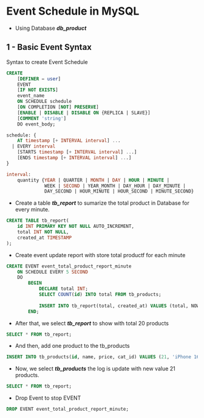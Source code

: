 # Event Schedule in MySQL

* Using Database ***db_product***


## 1 - Basic Event Syntax

Syntax to create Event Schedule

```sql
CREATE
    [DEFINER = user]
    EVENT
    [IF NOT EXISTS]
    event_name
    ON SCHEDULE schedule
    [ON COMPLETION [NOT] PRESERVE]
    [ENABLE | DISABLE | DISABLE ON {REPLICA | SLAVE}]
    [COMMENT 'string']
    DO event_body;

schedule: {
    AT timestamp [+ INTERVAL interval] ...
  | EVERY interval
    [STARTS timestamp [+ INTERVAL interval] ...]
    [ENDS timestamp [+ INTERVAL interval] ...]
}

interval:
    quantity {YEAR | QUARTER | MONTH | DAY | HOUR | MINUTE |
              WEEK | SECOND | YEAR_MONTH | DAY_HOUR | DAY_MINUTE |
              DAY_SECOND | HOUR_MINUTE | HOUR_SECOND | MINUTE_SECOND}
```

* Create a table ***tb_report*** to sumarize the total product in Database for every minute. 

```sql
CREATE TABLE tb_report(
	id INT PRIMARY KEY NOT NULL AUTO_INCREMENT,
	total INT NOT NULL,
	created_at TIMESTAMP
);
```

* Create event update report with store total productf for each minute

```sql
CREATE EVENT event_total_product_report_minute
    ON SCHEDULE EVERY 5 SECOND
    DO
        BEGIN
            DECLARE total INT;
            SELECT COUNT(id) INTO total FROM tb_products;
        
            INSERT INTO tb_report(total, created_at) VALUES (total, NOW());
  	    END;
```

* After that, we select ***tb_report*** to show with total 20 products

```sql
SELECT * FROM tb_report;
```

* And then, add one product to the tb_products
```sql
INSERT INTO tb_products(id, name, price, cat_id) VALUES (21, 'iPhone 16 PRO MAX', 2000, 4);
```

* Now, we select ***tb_products*** the log is update with new value 21 products.

```sql
SELECT * FROM tb_report;
```

* Drop Event to stop EVENT

```sql
DROP EVENT event_total_product_report_minute;
```